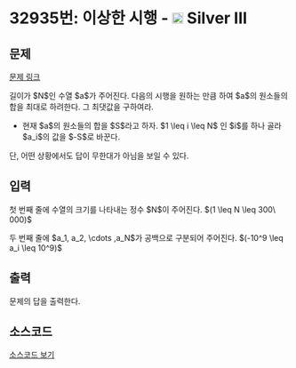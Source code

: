 # 32935번: 이상한 시행 - <img src="https://static.solved.ac/tier_small/8.svg" style="height:20px" /> Silver III

<!-- performance -->

<!-- 문제 제출 후 깃허브에 푸시를 했을 때 제출한 코드의 성능이 입력될 공간입니다.-->

<!-- end -->

## 문제

[문제 링크](https://boj.kr/32935)


<p>길이가 $N$인 수열 $a$가 주어진다. 다음의 시행을 원하는 만큼 하여 $a$의 원소들의 합을 최대로 하려한다. 그 최댓값을 구하여라.</p>

<ul>
<li>현재 $a$의 원소들의 합을 $S$라고 하자. $1 \leq i \leq N$ 인 $i$를 하나 골라 $a_i$의 값을 $-S$로 바꾼다.</li>
</ul>

<p>단, 어떤 상황에서도 답이 무한대가 아님을 보일 수 있다.</p>



## 입력


<p>첫 번째 줄에 수열의 크기를 나타내는 정수 $N$이 주어진다. $(1 \leq N \leq 300\ 000)$</p>

<p>두 번째 줄에 $a_1, a_2, \cdots ,a_N$가 공백으로 구분되어 주어진다. $(-10^9 \leq a_i \leq 10^9)$</p>



## 출력


<p>문제의 답을 출력한다.</p>



## 소스코드

[소스코드 보기](이상한%20시행.cpp)